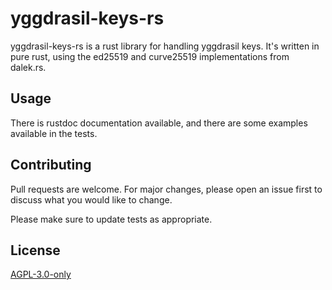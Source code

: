 # yggdrasil-keys-rs

yggdrasil-keys-rs is a rust library for handling yggdrasil keys. It's written in pure rust, using the ed25519 and curve25519 implementations from dalek.rs.

## Usage

There is rustdoc documentation available,
and there are some examples available in the tests.

## Contributing
Pull requests are welcome. For major changes, please open an issue first to discuss what you would like to change.

Please make sure to update tests as appropriate.

## License
[AGPL-3.0-only](https://choosealicense.com/licenses/agpl-3.0-only/)

